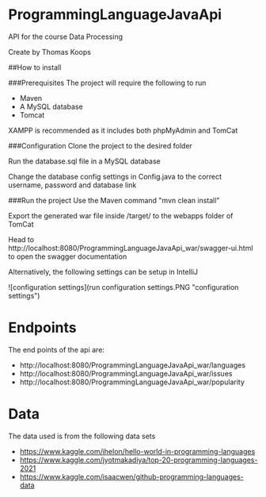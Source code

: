 # ProgrammingLanguageJavaApi

API for the course Data Processing

Create by Thomas Koops 

##How to install

###Prerequisites
The project will require the following to run
* Maven
* A MySQL database
* Tomcat

XAMPP is recommended as it includes both phpMyAdmin and TomCat

###Configuration
Clone the project to the desired folder

Run the database.sql file in a MySQL database

Change the database config settings in Config.java to the correct username, password and database link

###Run the project
Use the Maven command "mvn clean install"

Export the generated war file inside /target/ to the webapps folder of TomCat

Head to http://localhost:8080/ProgrammingLanguageJavaApi_war/swagger-ui.html to open the swagger documentation

Alternatively, the following settings can be setup in IntelliJ 

![configuration settings](run configuration settings.PNG "configuration settings")

# Endpoints

The end points of the api are:
* http://localhost:8080/ProgrammingLanguageJavaApi_war/languages
* http://localhost:8080/ProgrammingLanguageJavaApi_war/issues
* http://localhost:8080/ProgrammingLanguageJavaApi_war/popularity

# Data
The data used is from the following data sets

* https://www.kaggle.com/ihelon/hello-world-in-programming-languages
* https://www.kaggle.com/jyotmakadiya/top-20-programming-languages-2021 
* https://www.kaggle.com/isaacwen/github-programming-languages-data